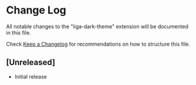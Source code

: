 # Change Log

All notable changes to the "liga-dark-theme" extension will be documented in this file.

Check [Keep a Changelog](http://keepachangelog.com/) for recommendations on how to structure this file.

## [Unreleased]

- Initial release
